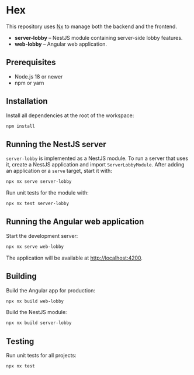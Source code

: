 # Hex

This repository uses [Nx](https://nx.dev) to manage both the backend and the frontend.

- **server-lobby** – NestJS module containing server-side lobby features.
- **web-lobby** – Angular web application.

## Prerequisites

- Node.js 18 or newer
- npm or yarn

## Installation

Install all dependencies at the root of the workspace:

```bash
npm install
```

## Running the NestJS server

`server-lobby` is implemented as a NestJS module. To run a server that uses it, create a NestJS application and import `ServerLobbyModule`. After adding an application or a `serve` target, start it with:

```bash
npx nx serve server-lobby
```

Run unit tests for the module with:

```bash
npx nx test server-lobby
```

## Running the Angular web application

Start the development server:

```bash
npx nx serve web-lobby
```

The application will be available at [http://localhost:4200](http://localhost:4200).

## Building

Build the Angular app for production:

```bash
npx nx build web-lobby
```

Build the NestJS module:

```bash
npx nx build server-lobby
```

## Testing

Run unit tests for all projects:

```bash
npx nx test
```
